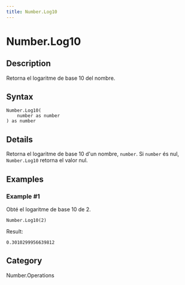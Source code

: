 ```yaml
---
title: Number.Log10
---
```


# Number.Log10


## Description

Retorna el logaritme de base 10 del nombre.


## Syntax

```powerquery
Number.Log10(
    number as number
) as number
```


## Details

Retorna el logaritme de base 10 d'un nombre, <code>number</code>. Si <code>number</code> és nul, <code>Number.Log10</code> retorna el valor nul.


## Examples

### Example #1 
Obté el logaritme de base 10 de 2.
```powerquery
Number.Log10(2)
```

Result: 
```powerquery
0.3010299956639812
```




## Category
Number.Operations
